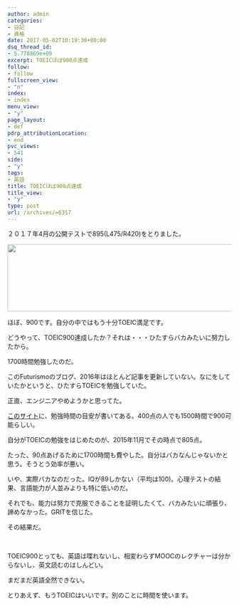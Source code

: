 ```yaml
---
author: admin
categories:
- 日記
- 資格
date: 2017-05-02T10:19:30+00:00
dsq_thread_id:
- 5.778869e+09
excerpt: TOEICほぼ900点達成
follow:
- follow
fullscreen_view:
- "n"
index:
- index
menu_view:
- "y"
page_layout:
- def
pdrp_attributionLocation:
- end
pvc_views:
- 541
side:
- "y"
tags:
- 英語
title: TOEICほぼ900点達成
title_view:
- "y"
type: post
url: /archives/=6317
---
```


２０１７年4月の公開テストで895(L475/R420)をとりました。

[<img class="aligncenter size-full wp-image-6318" src="https://futurismo.biz/wp-content/uploads/2017-05-02-190804_702x151_scrot.png" alt="" width="702" height="151" />][1]

ほぼ、900です。自分の中ではもう十分TOEIC満足です。

どうやって、TOEIC900達成したか？それは・・・ひたすらバカみたいに努力したから。

1700時間勉強したのだ。

このFuturismoのブログ、2016年はほとんど記事を更新していない。なにをしていたかというと、ひたすらTOEICを勉強していた。

正直、エンジニアやめようかと思ってた。

[このサイト][2]に、勉強時間の目安が書いてある。400点の人でも1500時間で900可能らしい。

自分がTOEICの勉強をはじめたのが、2015年11月でその時点で805点。

たった、90点あげるために1700時間も費やした。自分はバカなんじゃないかと思う。そうとう効率が悪い。

いや、実際バカなのだった。IQが89しかない（平均は100)。心理テストの結果、言語能力が人並みよりも特に低いのだ。

それでも、能力は努力で克服できることを証明したくて、バカみたいに頑張り、諦めなかった。GRITを信じた。

その結果だ。

&nbsp;

TOEIC900とっても、英語は喋れないし、相変わらずMOOCのレクチャーは分からないし、英文読むのはしんどい。

まだまだ英語全然できない。

とりあえず、もうTOEICはいいです。別のことに時間を使います。

 [1]: https://futurismo.biz/wp-content/uploads/2017-05-02-190804_702x151_scrot.png
 [2]: http://enjoylifeinenglish.blog112.fc2.com/blog-entry-256.html